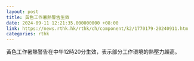 ```yaml
---
layout: post
title: 黃色工作暑熱警告生效
date: 2024-09-11 12:21:35.000000000 +08:00
link: https://news.rthk.hk/rthk/ch/component/k2/1770179-20240911.htm
categories: rthk
---
```


黃色工作暑熱警告在中午12時20分生效，表示部分工作環境的熱壓力頗高。
